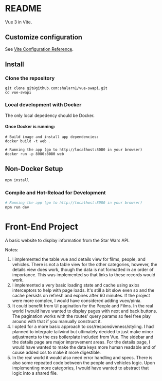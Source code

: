# README

Vue 3 in Vite.

## Customize configuration

See [Vite Configuration Reference](https://vite.dev/config/).

## Install

### Clone the repository
```shell
git clone git@github.com:shalarn1/vue-swapi.git
cd vue-swapi
```
### Local development with Docker

The only local depedency should be Docker.

#### Once Docker is running:
```shell
# Build image and install app dependencies:
docker build -t web .

# Running the app (go to http://localhost:8080 in your browser)
docker run -p 8080:8080 web
```

## Non-Docker Setup

```sh
npm install
```

### Compile and Hot-Reload for Development

```sh
# Running the app (go to http://localhost:8080 in your browser)
npm run dev
```

# Front-End Project

A basic website to display information from the Star Wars API.

Notes:

1. I implemented the table vue and details view for films, people, and vehicles. There is not a table view for the other categories, however, the details view does work, though the data is not formatted in an order of importance. This was implemented so that links to these records would work.
2. I implemented a very basic loading state and cache using axios interceptors to help with page loads. It's still a bit slow even so and the cache persists on refresh and expires after 60 minutes. If the project were more complex, I would have considered adding vuex/pinia.
3. It could benefit from UI pagination for the People and Films. In the real world I would have wanted to display pages with next and back buttons. The pagination works with the routes' query params so feel free play around with that if you manually construct it.
4. I opted for a more basic approach to css/responsiveness/styling. I had planned to integrate tailwind but ultimately decided to just make minor adjustments to the css boilerplate included from Vue. The sidebar and the details page are major improvement areas. For the details page, I would have wanted to make the data keys more human readable and of couse added css to make it more digestible.
5. In the real world it would also need error handling and specs. There is also some repeated code between the people and vehicles logic. Upon implementing more categories, I would have wanted to abstract that logic into a shared file.

